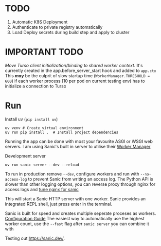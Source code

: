 # TODO
1. Automatic K8S Deployment
2. Authenticate to private registry automatically
3. Load Deploy secrets during build step and apply to cluster

# IMPORTANT TODO
*Move Turso client initialization/binding to shared worker context.*
It's currently created in the  app.before_server_start hook and added to `app.ctx`
This ***may*** be the culprit of slow startup time (`WorkerManager.THRESHOLD = 600`) if each worker process (10 per pod on current testing env) has to initialize a connection to Turso

# Run
Install uv (`pip install uv`)

```
uv venv # Create virtual environment
uv run pip install .  # Install project dependencies
```
Running the app can be done with most your favourite ASGI or WSGI web servers. I am using Sanic's built in server to utilise their [Worker Manager](https://sanic.dev/en/guide/running/manager.html)

Development server
```
uv run sanic server --dev --reload
```
To run in production remove `--dev`, configure workers and run with `--no-access-log` to prevent Sanic from writing an access log.
The Python API is slower than other logging options, you can reverse proxy through nginx for access logs and [tune nginx for sanic](https://sanic.dev/en/guide/deployment/nginx.html)

This will start a Sanic HTTP server with one worker. Sanic provides an integrated REPL shell, just press enter in the terminal.

Sanic is built for speed and creates multiple seperate proceses as workers. [Configuration Guide]()
The easiest way to automatically use the highest worker count, use the `--fast` flag after `sanic server` you can combine it with


Testing out https://sanic.dev/.

